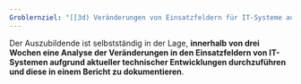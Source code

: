 ```yaml
---
Groblernziel: "[[3d) Veränderungen von Einsatzfeldern für IT-Systeme aufgrund technischer, wirtschaftlicher und gesellschaftlicher Entwicklungen feststellen]]"
---
```

Der Auszubildende ist selbstständig in der Lage, **innerhalb von drei Wochen eine Analyse der Veränderungen in den Einsatzfeldern von IT-Systemen aufgrund aktueller technischer Entwicklungen durchzuführen und diese in einem Bericht zu dokumentieren**.